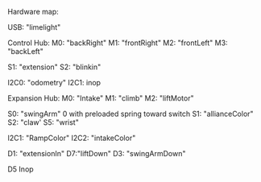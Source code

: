 Hardware map:

USB:
"limelight"

Control Hub:
M0: "backRight"
M1: "frontRight"
M2: "frontLeft"
M3: "backLeft"

S1: "extension"
S2: "blinkin"


I2C0: "odometry"
I2C1: inop

Expansion Hub:
M0: "Intake"
M1: "climb"
M2: "liftMotor"


S0: "swingArm" 0 with preloaded spring toward switch
S1: "allianceColor"
S2: "claw'
S5: "wrist"


I2C1: "RampColor"
I2C2: "intakeColor"

D1: "extensionIn"
D7:"liftDown"
D3: "swingArmDown"

D5 Inop